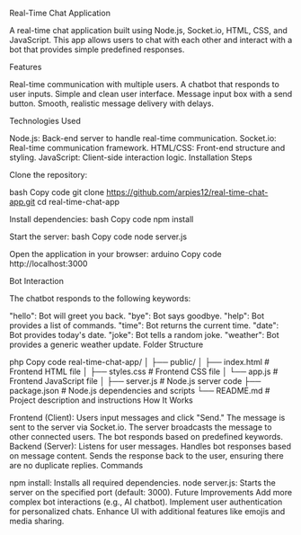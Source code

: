 Real-Time Chat Application

A real-time chat application built using Node.js, Socket.io, HTML, CSS, and JavaScript. This app allows users to chat with each other and interact with a bot that provides simple predefined responses.

Features

Real-time communication with multiple users.
A chatbot that responds to user inputs.
Simple and clean user interface.
Message input box with a send button.
Smooth, realistic message delivery with delays.

Technologies Used

Node.js: Back-end server to handle real-time communication.
Socket.io: Real-time communication framework.
HTML/CSS: Front-end structure and styling.
JavaScript: Client-side interaction logic.
Installation Steps


Clone the repository:

bash
Copy code
git clone https://github.com/arpies12/real-time-chat-app.git
cd real-time-chat-app

Install dependencies:
bash
Copy code
npm install

Start the server:
bash
Copy code
node server.js

Open the application in your browser:
arduino
Copy code
http://localhost:3000

Bot Interaction

The chatbot responds to the following keywords:

"hello": Bot will greet you back.
"bye": Bot says goodbye.
"help": Bot provides a list of commands.
"time": Bot returns the current time.
"date": Bot provides today's date.
"joke": Bot tells a random joke.
"weather": Bot provides a generic weather update.
Folder Structure

php
Copy code
real-time-chat-app/
│
├── public/
│   ├── index.html      # Frontend HTML file
│   ├── styles.css      # Frontend CSS file
│   └── app.js          # Frontend JavaScript file
│
├── server.js           # Node.js server code
├── package.json        # Node.js dependencies and scripts
└── README.md           # Project description and instructions
How It Works

Frontend (Client):
Users input messages and click "Send."
The message is sent to the server via Socket.io.
The server broadcasts the message to other connected users.
The bot responds based on predefined keywords.
Backend (Server):
Listens for user messages.
Handles bot responses based on message content.
Sends the response back to the user, ensuring there are no duplicate replies.
Commands

npm install: Installs all required dependencies.
node server.js: Starts the server on the specified port (default: 3000).
Future Improvements
Add more complex bot interactions (e.g., AI chatbot).
Implement user authentication for personalized chats.
Enhance UI with additional features like emojis and media sharing.
